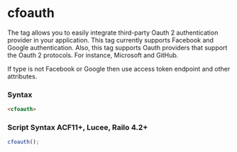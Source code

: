 # cfoauth

The <oauth> tag allows you to easily integrate third-party Oauth 2 authentication provider in your application. This tag currently supports Facebook and Google authentication. Also, this tag supports Oauth providers that support the Oauth 2 protocols. For instance, Microsoft and GitHub. 

If type is not Facebook or Google then use access token endpoint and other attributes.

### Syntax

```html
<cfoauth>
```

### Script Syntax ACF11+, Lucee, Railo 4.2+

```javascript
cfoauth();
```
